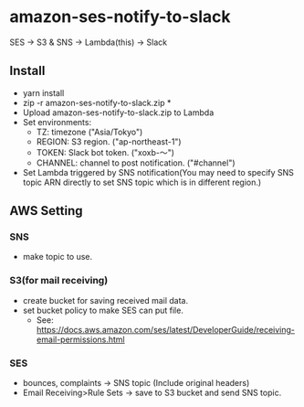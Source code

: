 # amazon-ses-notify-to-slack
SES -> S3 &amp; SNS -> Lambda(this) -> Slack

## Install
* yarn install
* zip -r amazon-ses-notify-to-slack.zip *
* Upload amazon-ses-notify-to-slack.zip to Lambda
* Set environments:
  * TZ: timezone ("Asia/Tokyo")
  * REGION: S3 region. ("ap-northeast-1")
  * TOKEN: Slack bot token. ("xoxb-〜")
  * CHANNEL: channel to post notification. ("#channel")
* Set Lambda triggered by SNS notification(You may need to specify SNS topic ARN directly to set SNS topic which is in different region.)

## AWS Setting

### SNS
* make topic to use.

### S3(for mail receiving)
* create bucket for saving received mail data.
* set bucket policy to make SES can put file.
  * See: https://docs.aws.amazon.com/ses/latest/DeveloperGuide/receiving-email-permissions.html

### SES
* bounces, complaints -> SNS topic (Include original headers)
* Email Receiving>Rule Sets -> save to S3 bucket and send SNS topic.
